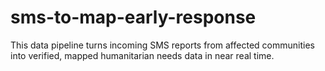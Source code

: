 # sms-to-map-early-response
This data pipeline turns incoming SMS reports from affected communities into verified, mapped humanitarian needs data in near real time.
